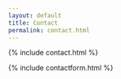 ```yaml
---
layout: default
title: Contact
permalink: contact.html
---
```


{% include contact.html %}

{% include contactform.html %}